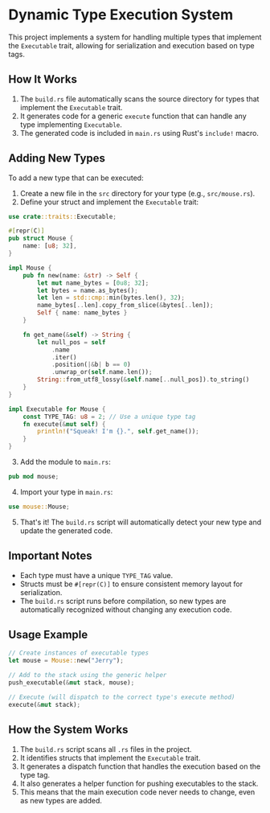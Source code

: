 # Dynamic Type Execution System

This project implements a system for handling multiple types that implement the `Executable` trait, allowing for serialization and execution based on type tags.

## How It Works

1. The `build.rs` file automatically scans the source directory for types that implement the `Executable` trait.
2. It generates code for a generic `execute` function that can handle any type implementing `Executable`.
3. The generated code is included in `main.rs` using Rust's `include!` macro.

## Adding New Types

To add a new type that can be executed:

1. Create a new file in the `src` directory for your type (e.g., `src/mouse.rs`).
2. Define your struct and implement the `Executable` trait:

```rust
use crate::traits::Executable;

#[repr(C)]
pub struct Mouse {
    name: [u8; 32],
}

impl Mouse {
    pub fn new(name: &str) -> Self {
        let mut name_bytes = [0u8; 32];
        let bytes = name.as_bytes();
        let len = std::cmp::min(bytes.len(), 32);
        name_bytes[..len].copy_from_slice(&bytes[..len]);
        Self { name: name_bytes }
    }

    fn get_name(&self) -> String {
        let null_pos = self
            .name
            .iter()
            .position(|&b| b == 0)
            .unwrap_or(self.name.len());
        String::from_utf8_lossy(&self.name[..null_pos]).to_string()
    }
}

impl Executable for Mouse {
    const TYPE_TAG: u8 = 2; // Use a unique type tag
    fn execute(&mut self) {
        println!("Squeak! I'm {}.", self.get_name());
    }
}
```

3. Add the module to `main.rs`:

```rust
pub mod mouse;
```

4. Import your type in `main.rs`:

```rust
use mouse::Mouse;
```

5. That's it! The `build.rs` script will automatically detect your new type and update the generated code.

## Important Notes

- Each type must have a unique `TYPE_TAG` value.
- Structs must be `#[repr(C)]` to ensure consistent memory layout for serialization.
- The `build.rs` script runs before compilation, so new types are automatically recognized without changing any execution code.

## Usage Example

```rust
// Create instances of executable types
let mouse = Mouse::new("Jerry");

// Add to the stack using the generic helper
push_executable(&mut stack, mouse);

// Execute (will dispatch to the correct type's execute method)
execute(&mut stack);
```

## How the System Works

1. The `build.rs` script scans all `.rs` files in the project.
2. It identifies structs that implement the `Executable` trait.
3. It generates a dispatch function that handles the execution based on the type tag.
4. It also generates a helper function for pushing executables to the stack.
5. This means that the main execution code never needs to change, even as new types are added. 